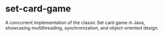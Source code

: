 # set-card-game
A concurrent implementation of the classic Set card game in Java, showcasing multithreading, synchronization, and object-oriented design.
